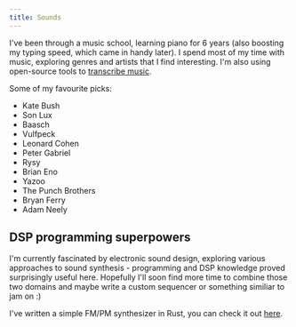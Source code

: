 ```yaml
---
title: Sounds
---
```


I've been through a music school, learning piano for 6 years (also boosting my typing speed, which came in handy later).
I spend most of my time with music, exploring genres and artists that I find interesting.
I'm also using open-source tools to [transcribe music](/music-transcribing).

Some of my favourite picks:

- Kate Bush
- Son Lux
- Baasch
- Vulfpeck
- Leonard Cohen
- Peter Gabriel
- Rysy
- Brian Eno
- Yazoo
- The Punch Brothers
- Bryan Ferry
- Adam Neely


## DSP programming superpowers

I'm currently fascinated by electronic sound design, exploring various approaches to sound synthesis -
programming and DSP knowledge proved surprisingly useful here. Hopefully I'll soon find more time to combine
those two domains and maybe write a custom sequencer or something similiar to jam on :)

I've written a simple FM/PM synthesizer in Rust, you can check
it out [here](git@github.com:Wint3rmute/nosna.git).
